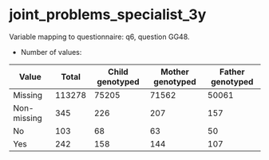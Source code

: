 # joint_problems_specialist_3y
Variable mapping to questionnaire: q6, question GG48.
- Number of values:

| Value | Total | Child genotyped | Mother genotyped | Father genotyped |
| ----- | ----- | --------------- | ---------------- | ---------------- |
| Missing | 113278 | 75205 | 71562 | 50061 |
| Non-missing | 345 | 226 | 207 | 157 |
| No | 103 | 68 | 63 |50 |
| Yes | 242 | 158 | 144 |107 |



